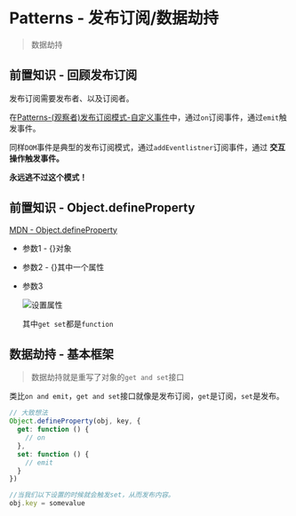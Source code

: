 # Patterns - 发布订阅/数据劫持
> 数据劫持

## 前置知识 - 回顾发布订阅

发布订阅需要发布者、以及订阅者。

在[Patterns-(观察者)发布订阅模式-自定义事件]()中，通过`on`订阅事件，通过`emit`触发事件。

同样`DOM`事件是典型的发布订阅模式，通过`addEventlistner`订阅事件，通过 **交互操作触发事件。**

**永远逃不过这个模式！**

## 前置知识 - Object.defineProperty

[MDN - Object.defineProperty](https://developer.mozilla.org/zh-CN/docs/Web/JavaScript/Reference/Global_Objects/Object/defineProperty)

* 参数1 - {}对象
* 参数2 - {}其中一个属性
* 参数3

    ![设置属性](https://raw.githubusercontent.com/JiangWeixian/JS-Tips/master/Patterns/img/%E8%AE%BE%E7%BD%AE%E5%B1%9E%E6%80%A7.PNG)

    其中`get set`都是`function`

## 数据劫持 - 基本框架

> 数据劫持就是重写了对象的`get and set`接口

类比`on and emit`，`get and set`接口就像是发布订阅，`get`是订阅，`set`是发布。

```JavaScript
// 大致想法
Object.defineProperty(obj, key, {
  get: function () {
    // on
  },
  set: function () {
    // emit
  }
})

//当我们以下设置的时候就会触发set，从而发布内容。
obj.key = somevalue
```